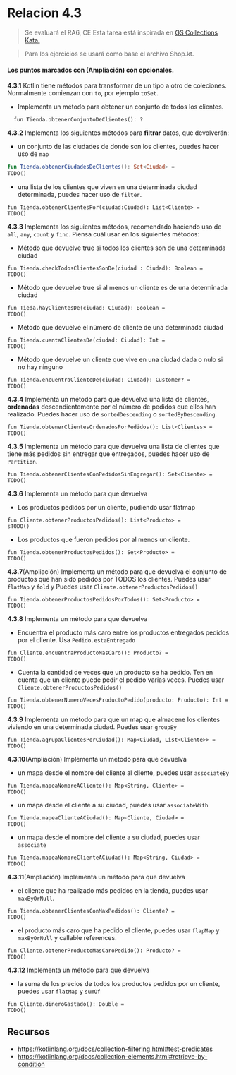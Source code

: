 # Relacion 4.3
> Se evaluará el RA6, CE 
Esta tarea está inspirada en [GS Collections Kata.](https://github.com/goldmansachs/gs-collections-kata)

>Para los ejercicios se usará como base el archivo Shop.kt.

#### Los puntos marcados con (Ampliación) con opcionales. 

**4.3.1** Kotlin tiene métodos para transformar de un tipo a otro de coleciones. Normalmente comienzan con `to`, por ejemplo `toSet`. 

- Implementa un método para obtener un conjunto de todos los clientes.
```Kt
  fun Tienda.obtenerConjuntoDeClientes(): ?

```


**4.3.2** Implementa los siguientes métodos para **filtrar** datos, que devolverán:
- un conjunto de las ciudades de donde son los clientes, puedes hacer uso de `map`

```kt
fun Tienda.obtenerCiudadesDeClientes(): Set<Ciudad> =
TODO()  
```

- una lista de los clientes que viven en una determinada ciudad determinada, puedes hacer uso de `filter`.

```Kt 
fun Tienda.obtenerClientesPor(ciudad:Ciudad): List<Cliente> =  
TODO()  
```

**4.3.3** Implementa los siguientes métodos, recomendado haciendo uso de  `all`, `any`, `count` y `find`. Piensa cuál usar en los siguientes métodos:

- Método que devuelve true si todos los clientes son de una determinada ciudad

```Kt
fun Tienda.checkTodosClientesSonDe(ciudad : Ciudad): Boolean =
TODO()
```

- Método que devuelve true si al menos un cliente es de una determinada ciudad
```Kt
fun Tieda.hayClientesDe(ciudad: Ciudad): Boolean =
TODO()
```
- Método que devuelve el número de cliente de una determinada ciudad
```Kt
fun Tienda.cuentaClientesDe(ciudad: Ciudad): Int =
TODO()
```
- Método que devuelve un cliente que vive en una ciudad dada o nulo si no hay ninguno
```Kt
fun Tienda.encuentraClienteDe(ciudad: Ciudad): Customer? =
TODO()
```

**4.3.4** Implementa un método para que devuelva una lista de clientes, **ordenadas** descendientemente por el número de pedidos que ellos han realizado. Puedes hacer uso de `sortedDescending` o `sortedByDescending`.
```Kt
fun Tienda.obtenerClientesOrdenadosPorPedidos(): List<Clientes> =
TODO()
```

**4.3.5** Implementa un método para que devuelva una lista de clientes que tiene más pedidos sin entregar que entregados, puedes hacer uso de `Partition`.
```Kt
fun Tienda.obtenerClientesConPedidosSinEngregar(): Set<Cliente> = 
TODO()
```

**4.3.6** Implementa un método para que devuelva 

- Los productos pedidos por un cliente, pudiendo usar flatmap
```Kt
fun Cliente.obtenerProductosPedidos(): List<Producto> =
sTODO()
```

- Los productos que fueron pedidos por al menos un cliente.
```Kt
fun Tienda.obtenerProductosPedidos(): Set<Producto> =
TODO()
```

**4.3.7**(Ampliación) Implementa un método para que devuelva el conjunto de productos que han sido pedidos por TODOS los clientes. Puedes usar `flatMap` y `fold` y Puedes usar `Cliente.obtenerProductosPedidos()`
```Kt
fun Tienda.obtenerProductosPedidosPorTodos(): Set<Producto> =
TODO()
```

**4.3.8** Implementa un método para que devuelva

- Encuentra el producto más caro entre los productos entregados pedidos por el cliente. Usa `Pedido.estaEntregado`
```Kt
fun Cliente.encuentraProductoMasCaro(): Producto? = 
TODO()
```

- Cuenta la cantidad de veces que un producto se ha pedido. Ten en cuenta que un cliente puede pedir el pedido varias veces. Puedes usar `Cliente.obtenerProductosPedidos()`
```Kt
fun Tienda.obtenerNumeroVecesProductoPedido(producto: Producto): Int = 
TODO()
```

**4.3.9** Implementa un método para que un map que almacene los clientes viviendo en una determinada ciudad. Puedes usar `groupBy`
```Kt
fun Tienda.agrupaClientesPorCiudad(): Map<Ciudad, List<Cliente>> =
TODO()
```

**4.3.10**(Ampliación) Implementa un método para que devuelva
- un mapa desde el nombre del cliente al cliente, puedes usar `associateBy`
```Kt
fun Tienda.mapeaNombreACliente(): Map<String, Cliente> =
TODO()
```
- un mapa desde el cliente a su ciudad, puedes usar `associateWith`
```Kt
fun Tienda.mapeaClienteACiudad(): Map<Cliente, Ciudad> =
TODO()
```
- un mapa desde el nombre del cliente a su ciudad, puedes usar `associate`
```Kt
fun Tienda.mapeaNombreClienteACiudad(): Map<String, Ciudad> =
TODO()
```
**4.3.11**(Ampliación) Implementa un método para que devuelva
- el cliente que ha realizado más pedidos en la tienda, puedes usar `maxByOrNull`.
```Kt
fun Tienda.obtenerClientesConMaxPedidos(): Cliente? =
TODO()
```

- el producto más caro que ha pedido el cliente, puedes usar `flapMap` y `maxByOrNull` y callable references.
```Kt
fun Cliente.obtenerProductoMasCaroPedido(): Producto? =
TODO()
```
**4.3.12** Implementa un método para que devuelva
- la suma de los precios de todos los productos pedidos por un cliente, puedes usar `flatMap` y `sumOf`
```Kt
fun Cliente.dineroGastado(): Double =
TODO()
```



## Recursos
- https://kotlinlang.org/docs/collection-filtering.html#test-predicates
- https://kotlinlang.org/docs/collection-elements.html#retrieve-by-condition

